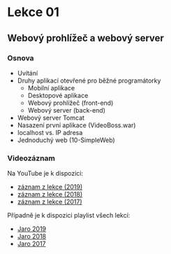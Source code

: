 Lekce 01
========

Webový prohlížeč a webový server
--------------------------------

### Osnova

- Uvítání
- Druhy aplikací otevřené pro běžné programátorky
    - Mobilní aplikace
    - Desktopové aplikace
    - Webový prohlížeč (front-end)
    - Webový server (back-end)
- Webový server Tomcat
- Nasazení první aplikace (VideoBoss.war)
- localhost vs. IP adresa
- Jednoduchý web (10-SimpleWeb)



### Videozáznam

Na YouTube je k dispozici:
* [záznam z lekce (2019)](https://www.youtube.com/watch?v=Z0GMVrUqVJ4)
* [záznam z lekce (2018)](https://www.youtube.com/watch?v=nTyohnDlxCc)
* [záznam z lekce (2017)](https://www.youtube.com/watch?v=RJHKrGvxwIY)

Případně je k dispozici playlist všech lekcí:
* [Jaro 2019](https://www.youtube.com/playlist?list=PLTCx5oiCrIJ7I5m_zJtjZoLS-pxSi859Z)
* [Jaro 2018](https://www.youtube.com/playlist?list=PLTCx5oiCrIJ6mcuJ1VaY8s0mzFsaMUzp-)
* [Jaro 2017](https://www.youtube.com/playlist?list=PLUVJxzuCt9ATwP3dFn5xCHvObtu2EveNZ)
